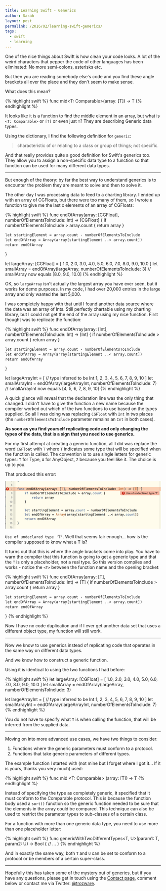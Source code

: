 ```yaml
---
title: Learning Swift - Generics
author: Sarah
layout: post
permalink: /2016/02/learning-swift-generics/
tags:
  - swift
  - learning
---
```


One of the nice things about Swift is how clean your code looks. A lot of the weird characters that pepper the code of other languages has been eliminated: No more semi-colons, asterisks etc.

But then you are reading somebody else's code and you find these angle brackets all over the place and they don't seem to make sense.

What does this mean?

{% highlight swift %}
func mid<T: Comparable>(array: [T]) -> T
{% endhighlight %}

It looks like it is a function to find the middle element in an array, but what is `<T: Comparable>` or `[T]` or even just `T`? They are describing Generic data types.

Using the dictionary, I find the following definition for `generic`:

> characteristic of or relating to a class or group of things; not specific.

And that really provides quite a good definition for Swift's generics too. They allow you to assign a non-specific data type to a function so that function can be used for many different data types.

---

But enough of the theory: by far the best way to understand generics is to encounter the problem they are meant to solve and then to solve it.

The other day I was processing data to feed to a charting library. I ended up with an array of CGFloats, but there were too many of them, so I wrote a function to give me the last x elements of an array of CGFloats:

{% highlight swift %}
func endOfArray(array: [CGFloat], numberOfElementsToInclude: Int) -> [CGFloat] {
    if numberOfElementsToInclude > array.count {
        return array
    }

    let startingElement = array.count - numberOfElementsToInclude
    let endOfArray = Array(array[startingElement ..< array.count])
    return endOfArray
}

let largeArray: [CGFloat] = [
    1.0, 2.0, 3.0, 4.0, 5.0, 6.0, 7.0, 8.0, 9.0, 10.0
]
let smallArray = endOfArray(largeArray, numberOfElementsToInclude: 3)
// smallArray now equals [8.0, 9.0, 10.0]
{% endhighlight %}

OK, so `largeArray` isn't actually the largest array you have ever seen, but it works for demo purposes. In my code, I had over 20,000 entries in the large array and only wanted the last 5,000.

I was completely happy with that until I found another data source where the data was an array of Ints. Still perfectly chartable using my charting library, but I could not get the end of the array using my nice function. First thought was to replicate the function:

{% highlight swift %}
func endOfArray(array: [Int], numberOfElementsToInclude: Int) -> [Int] {
    if numberOfElementsToInclude > array.count {
        return array
    }

    let startingElement = array.count - numberOfElementsToInclude
    let endOfArray = Array(array[startingElement ..< array.count])
    return endOfArray
}

let largeArrayInt = [ 	// type inferred to be Int
    1, 2, 3, 4, 5, 6, 7, 8, 9, 10
]
let smallArrayInt = endOfArray(largeArrayInt, numberOfElementsToInclude: 7)
// smallArrayInt now equals [4, 5, 6, 7, 8, 9, 10]
{% endhighlight %}

A quick glance will reveal that the declaration line was the only thing that changed. I didn't have to give the function a new name because the compiler worked out which of the two functions to use based on the types supplied. So all I was doing was replacing `CGFloat` with `Int` in two places (the `numberOfElementsToInclude` parameter remains an `Int` in both cases).

**As soon as you find yourself replicating code and only changing the types of the data, that is a sign that you need to use generics.**

For my first attempt at creating a generic function, all I did was replace the word `CGFloat` with `T` where `T` indicates some type that will be specified when the function is called. The convention is to use single letters for generic types: `T` for Type, `A` for AnyObject, `Z` because you feel like it. The choice is up to you.

That produced this error:

![Generics error][1]

`Use of undeclared type 'T'`. Well that seems fair enough... how is the compiler supposed to know what a T is? 

It turns out that this is where the angle brackets come into play. You have to warn the compiler that this function is going to get a generic type and that the `T` is only a placeholder, not a real type. So this version compiles and works - notice the `<T>` between the function name and the opening bracket:

{% highlight swift %}
func endOfArray<T>(array: [T], numberOfElementsToInclude: Int) -> [T] {
    if numberOfElementsToInclude > array.count {
        return array
    }

    let startingElement = array.count - numberOfElementsToInclude
    let endOfArray = Array(array[startingElement ..< array.count])
    return endOfArray
}
{% endhighlight %}

Now I have no code duplication and if I ever get another data set that uses a different object type, my function will still work.

---

Now we know to use generics instead of replicating code that operates in the same way on different data types.
   
And we know how to construct a generic function.

Using it is identical to using the two functions I had before:

{% highlight swift %}
let largeArray: [CGFloat] = [
    1.0, 2.0, 3.0, 4.0, 5.0, 6.0, 7.0, 8.0, 9.0, 10.0
]
let smallArray = endOfArray(largeArray, numberOfElementsToInclude: 3)

let largeArrayInt = [ 	// type inferred to be Int
    1, 2, 3, 4, 5, 6, 7, 8, 9, 10
]
let smallArrayInt = endOfArray(largeArrayInt, numberOfElementsToInclude: 7)
{% endhighlight %}

You do not have to specify what `T` is when calling the function, that will be inferred from the supplied data.

---

Moving on into more advanced use cases, we have two things to consider:

1. Functions where the generic parameters must conform to a protocol.
2. Functions that take generic parameters of different types.

The example function I started with (not mine but I forget where I got it... If it is yours, thanks you very much) used:

{% highlight swift %}
func mid <T: Comparable> (array: [T]) -> T
{% endhighlight %}

Instead of specifying the type as completely generic, it specified that it must conform to the Comparable protocol.
This is because the function body used a `sort()` function so the generic function needed to be sure that the elements in the array could be compared. This technique can also be used to restrict the parameter types to sub-classes of a certain class.

For a function with more than one generic data type, you need to use more than one placeholder letter:

{% highlight swift %}
func genericWithTwoDifferentTypes<T, U>(param1: T, param2: U) -> Bool {
    // ...
}
{% endhighlight %}

And in exactly the same way, both `T` and `U` can be set to conform to a protocol or be members of a certain super-class.

---

Hopefully this has taken some of the mystery out of generics, but if you have any questions, please get in touch using the [Contact page][2], comment below or contact me via Twitter: [@trozware][3].


[1]: /images/Generics_error.png
[2]: /contact/
[3]: https://twitter.com/trozware